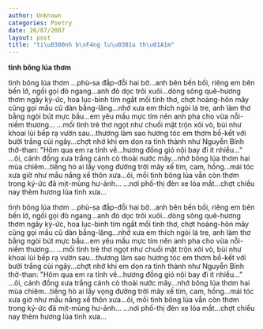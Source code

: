 ```yaml
---
author: Unknown
categories: Poetry
date: 26/07/2007
layout: post
title: "ti\u0300nh b\xF4ng lu\u0301a th\u01A1m"
---
```


**tình bông lúa thơm**

tình bông lúa thơm
...phù-sa đắp-đỗi hai bờ...anh bên bến bồi, riêng em bên bến lở, ngồi gọi đò ngang...anh đò dọc trôi xuôi...dòng sông quê-hương thơm ngây ký-ức, hoa lục-bình tím ngắt mối tình thơ, chợt hoàng-hôn mây cũng gọi mầu cũ dàn bằng-lăng...nhớ xưa em thích ngòi lá tre, anh làm thơ bằng ngòi bút mực bầu...em yêu mầu mực tím nên anh pha cho vừa nỗi-niềm thương...
...mối tình trẻ thơ ngọt như chuối mật trộn xôi vò, bùi như khoai lùi bếp rạ vườn sau...thương làm sao hương tóc em thơm bồ-kết với bưởi trắng cùi ngây...chợt nhớ khi em dọn ra tỉnh thành như Nguyễn Bính thở-than: "Hôm qua em ra tỉnh về...hương đồng gió nội bay đi ít nhiều..."
...ôi, cánh đồng xưa trắng cánh cò thoải nước mây...nhớ bông lúa thơm hai mùa chiêm...tiếng hò ai lẩy vọng đường trời mây xế tím, cam, hồng...mái tóc xưa giờ như mầu nắng xế thôn xưa...ôi, mối tình bông lúa vẫn còn thơm trong ký-ức đã mịt-mùng hư-ảnh...
...nơi phố-thị đèn xe lóa mắt...chợt chiều nay thèm hương lúa tình xưa...

tình bông lúa thơm
...phù-sa đắp-đỗi hai bờ...anh bên bến bồi, riêng em bên bến lở, ngồi gọi đò ngang...anh đò dọc trôi xuôi...dòng sông quê-hương thơm ngây ký-ức, hoa lục-bình tím ngắt mối tình thơ, chợt hoàng-hôn mây cũng gọi mầu cũ dàn bằng-lăng...nhớ xưa em thích ngòi lá tre, anh làm thơ bằng ngòi bút mực bầu...em yêu mầu mực tím nên anh pha cho vừa nỗi-niềm thương...
...mối tình trẻ thơ ngọt như chuối mật trộn xôi vò, bùi như khoai lùi bếp rạ vườn sau...thương làm sao hương tóc em thơm bồ-kết với bưởi trắng cùi ngây...chợt nhớ khi em dọn ra tỉnh thành như Nguyễn Bính thở-than: "Hôm qua em ra tỉnh về...hương đồng gió nội bay đi ít nhiều..."
...ôi, cánh đồng xưa trắng cánh cò thoải nước mây...nhớ bông lúa thơm hai mùa chiêm...tiếng hò ai lẩy vọng đường trời mây xế tím, cam, hồng...mái tóc xưa giờ như mầu nắng xế thôn xưa...ôi, mối tình bông lúa vẫn còn thơm trong ký-ức đã mịt-mùng hư-ảnh...
...nơi phố-thị đèn xe lóa mắt...chợt chiều nay thèm hương lúa tình xưa...
